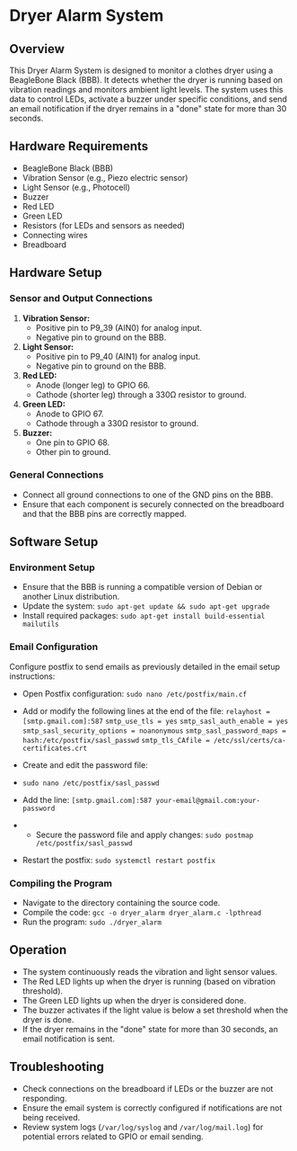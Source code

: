 # Dryer Alarm System

## Overview
This Dryer Alarm System is designed to monitor a clothes dryer using a BeagleBone Black (BBB). It detects whether the dryer is running based on vibration readings and monitors ambient light levels. The system uses this data to control LEDs, activate a buzzer under specific conditions, and send an email notification if the dryer remains in a "done" state for more than 30 seconds.

## Hardware Requirements
- BeagleBone Black (BBB)
- Vibration Sensor (e.g., Piezo electric sensor)
- Light Sensor (e.g., Photocell)
- Buzzer
- Red LED
- Green LED
- Resistors (for LEDs and sensors as needed)
- Connecting wires
- Breadboard

## Hardware Setup

### Sensor and Output Connections
1. **Vibration Sensor:**
   - Positive pin to P9_39 (AIN0) for analog input.
   - Negative pin to ground on the BBB.
2. **Light Sensor:**
   - Positive pin to P9_40 (AIN1) for analog input.
   - Negative pin to ground on the BBB.
3. **Red LED:**
   - Anode (longer leg) to GPIO 66.
   - Cathode (shorter leg) through a 330Ω resistor to ground.
4. **Green LED:**
   - Anode to GPIO 67.
   - Cathode through a 330Ω resistor to ground.
5. **Buzzer:**
   - One pin to GPIO 68.
   - Other pin to ground.

### General Connections
- Connect all ground connections to one of the GND pins on the BBB.
- Ensure that each component is securely connected on the breadboard and that the BBB pins are correctly mapped.

## Software Setup

### Environment Setup
- Ensure that the BBB is running a compatible version of Debian or another Linux distribution.
- Update the system: `sudo apt-get update && sudo apt-get upgrade`
- Install required packages: `sudo apt-get install build-essential mailutils`

### Email Configuration
Configure postfix to send emails as previously detailed in the email setup instructions:
- Open Postfix configuration: `sudo nano /etc/postfix/main.cf`
- Add or modify the following lines at the end of the file: 
`relayhost = [smtp.gmail.com]:587`
`smtp_use_tls = yes`
`smtp_sasl_auth_enable = yes`
`smtp_sasl_security_options = noanonymous`
`smtp_sasl_password_maps = hash:/etc/postfix/sasl_passwd`
`smtp_tls_CAfile = /etc/ssl/certs/ca-certificates.crt`

- Create and edit the password file:
- `sudo nano /etc/postfix/sasl_passwd`
- Add the line: `[smtp.gmail.com]:587 your-email@gmail.com:your-password`
- - Secure the password file and apply changes:
`sudo postmap /etc/postfix/sasl_passwd`
- Restart the postfix:
`sudo systemctl restart postfix`

### Compiling the Program
- Navigate to the directory containing the source code.
- Compile the code: `gcc -o dryer_alarm dryer_alarm.c -lpthread`
- Run the program: `sudo ./dryer_alarm`

## Operation
- The system continuously reads the vibration and light sensor values.
- The Red LED lights up when the dryer is running (based on vibration threshold).
- The Green LED lights up when the dryer is considered done.
- The buzzer activates if the light value is below a set threshold when the dryer is done.
- If the dryer remains in the "done" state for more than 30 seconds, an email notification is sent.

## Troubleshooting
- Check connections on the breadboard if LEDs or the buzzer are not responding.
- Ensure the email system is correctly configured if notifications are not being received.
- Review system logs (`/var/log/syslog` and `/var/log/mail.log`) for potential errors related to GPIO or email sending.
